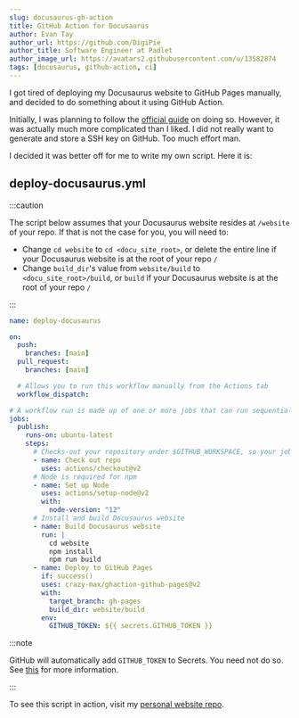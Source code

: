 ```yaml
---
slug: docusaurus-gh-action
title: GitHub Action for Docusaurus
author: Evan Tay
author_url: https://github.com/DigiPie
author_title: Software Engineer at Padlet
author_image_url: https://avatars2.githubusercontent.com/u/13582874
tags: [docusaurus, github-action, ci]
---
```


I got tired of deploying my Docusaurus website to GitHub Pages manually, and decided to do something about it using GitHub Action.

Initially, I was planning to follow the [official guide](https://v2.docusaurus.io/docs/deployment#triggering-deployment-with-github-actions) on doing so. However, it was actually much more complicated than I liked. I did not really want to generate and store a SSH key on GitHub. Too much effort man.

I decided it was better off for me to write my own script. Here it is:

<!--truncate-->

## deploy-docusaurus.yml

:::caution

The script below assumes that your Docusaurus website resides at `/website` of your repo. If that is not the case for you, you will need to:

- Change `cd website` to `cd <docu_site_root>`, or delete the entire line if your Docusaurus website is at the root of your repo `/`
- Change `build_dir`'s value from `website/build` to `<docu_site_root>/build`, or `build` if your Docusaurus website is at the root of your repo `/`

:::

```yml
name: deploy-docusaurus

on:
  push:
    branches: [main]
  pull_request:
    branches: [main]

  # Allows you to run this workflow manually from the Actions tab
  workflow_dispatch:

# A workflow run is made up of one or more jobs that can run sequentially or in parallel
jobs:
  publish:
    runs-on: ubuntu-latest
    steps:
      # Checks-out your repository under $GITHUB_WORKSPACE, so your job can access it
      - name: Check out repo
        uses: actions/checkout@v2
      # Node is required for npm
      - name: Set up Node
        uses: actions/setup-node@v2
        with:
          node-version: "12"
      # Install and build Docusaurus website
      - name: Build Docusaurus website
        run: |
          cd website
          npm install 
          npm run build
      - name: Deploy to GitHub Pages
        if: success()
        uses: crazy-max/ghaction-github-pages@v2
        with:
          target_branch: gh-pages
          build_dir: website/build
        env:
          GITHUB_TOKEN: ${{ secrets.GITHUB_TOKEN }}
```

:::note

GitHub will automatically add `GITHUB_TOKEN` to Secrets. You need not do so. See [this](https://docs.github.com/en/actions/reference/authentication-in-a-workflow) for more information.

:::

To see this script in action, visit my [personal website repo](https://github.com/DigiPie/kaya-folio/actions).
